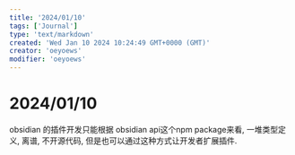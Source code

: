 ```yaml
---
title: '2024/01/10'
tags: ['Journal']
type: 'text/markdown'
created: 'Wed Jan 10 2024 10:24:49 GMT+0000 (GMT)'
creator: 'oeyoews'
modifier: 'oeyoews'
---
```


# 2024/01/10

obsidian 的插件开发只能根据 obsidian api这个npm package来看, 一堆类型定义, 离谱, 不开源代码, 但是也可以通过这种方式让开发者扩展插件.
